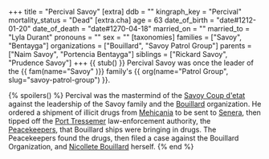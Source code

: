 +++
title = "Percival Savoy"
[extra]
ddb = ""
kingraph_key = "Percival"
mortality_status = "Dead"
[extra.cha]
age = 63
date_of_birth = "date#1212-01-20"
date_of_death = "date#1270-04-18"
married_on = ""
married_to = "Lyla Durant"
pronouns = ""
sex = ""
[taxonomies]
families = ["Savoy", "Bentayga"]
organizations = ["Bouillard", "Savoy Patrol Group"]
parents = ["Naim Savoy", "Portencia Bentayga"]
siblings = ["Rickard Savoy", "Prudence Savoy"]
+++ 
{{ stub() }}
Percival Savoy was once the leader of the {{ fam(name="Savoy" )}} family's {{ org(name="Patrol Group", slug="savoy-patrol-group") }}. 

{% spoilers() %}
Percival was the mastermind of the [Savoy Coup d'etat](@/events/savoy-coup.md) against
the leadership of the Savoy family and the [Bouillard](@/families/bouillard.md) 
organization. He ordered a shipment of illicit drugs from [Mehicania](@/locations/mehicania.md)
to be sent to [Senera](@/locations/senera.md), then tipped off the [Port Tressemer](@/locations/port-tressemer.md) law-enforcement authority, the [Peacekeepers](@/organizations/peacekeepers.md), that Bouillard ships were bringing in drugs. The Peacekeepers found the drugs, then
filed a case against the Bouillard Organization, and [Nicollete Bouillard](@/characters/nicolette-bouillard.md) herself.
{% end %}
